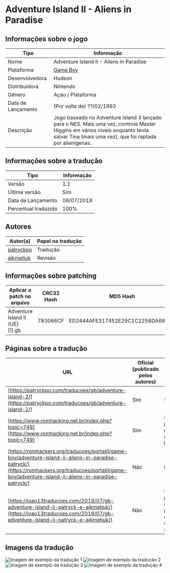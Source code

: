 # Adventure Island II - Aliens in Paradise

## Informações sobre o jogo

| Tipo | Informação |
| ----------- | ----------- |
| Nome | Adventure Island II \- Aliens in Paradise |
| Plataforma | [Game Boy](../) |
| Desenvolvedora | Hudson |
| Distribuidora | Nintendo |
| Gênero | Ação / Plataforma |
| Data de Lançamento | (Por volta de) ??/02/1993 |
| Descrição | Jogo baseado no Adventure Island 3 lançado para o NES\. Mais uma vez, controle Master Higgins em vários níveis enquanto tenta salvar Tina \(mais uma vez\), que foi raptada por alienígenas\. |

## Informações sobre a tradução

| Tipo | Informação |
| ----------- | ----------- |
| Versão | 1\.1 |
| Última versão | Sim |
| Data de Lançamento | 08/07/2018 |
| Percentual traduzido | 100% |

## Autores

| Autor(a) | Papel na tradução |
| ----------- | ----------- |
| [patryckpo](../../../autores/patryckpo/) | Tradução |
| [ajkmetiuk](../../../autores/ajkmetiuk/) | Revisão |

## Informações sobre patching

| Aplicar o patch no arquivo | CRC32 Hash | MD5 Hash |
| ----------- | ----------- | ----------- |
| Adventure Island II \(UE\) \[\!\]\.gb | 783066CF | ED2444AFE317452E29C1C2258DA6963C |

## Páginas sobre a tradução

| URL | Oficial (publicado pelos autores) | Possuí link de download |
| ----------- | ----------- | ----------- |
| [https://patryckpo.com/traducoes/gb/adventure-island-2/](https://patryckpo.com/traducoes/gb/adventure-island-2/) | Sim | Sim |
| [https://www.romhacking.net.br/index.php?topic=749](https://www.romhacking.net.br/index.php?topic=749) | Sim | Sim, porém é necessário realizar login |
| [https://romhackers.org/traducoes/portatil/game-boy/adventure-island-ii-aliens-in-paradise-patryck/](https://romhackers.org/traducoes/portatil/game-boy/adventure-island-ii-aliens-in-paradise-patryck/) | Não | Não |
| [https://joao13traducoes.com/2018/07/gb-adventure-island-ii-patryck-e-ajkmetiuk/](https://joao13traducoes.com/2018/07/gb-adventure-island-ii-patryck-e-ajkmetiuk/) | Não | Sim, porém o arquivo ou página de download exige uma senha |

## Imagens da tradução

![Imagem de exemplo da tradução 1](1.png)
![Imagem de exemplo da tradução 2](2.png)
![Imagem de exemplo da tradução 3](3.png)
![Imagem de exemplo da tradução 4](4.png)
